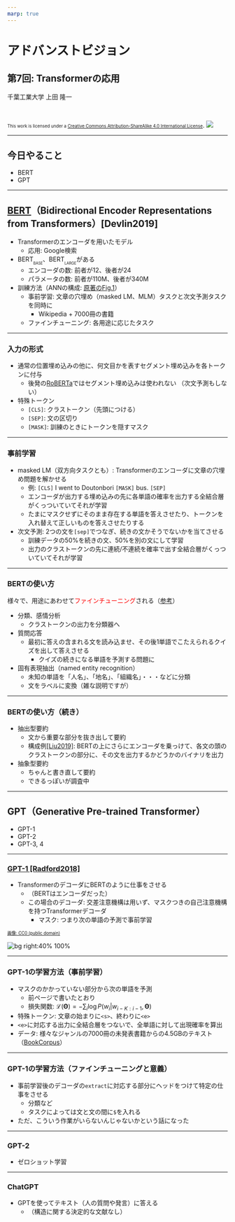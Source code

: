 ```yaml
---
marp: true
---
```


<!-- footer: "アドバンストビジョン第7回" -->

# アドバンストビジョン

## 第7回: Transformerの応用

千葉工業大学 上田 隆一

<br />

<span style="font-size:70%">This work is licensed under a </span>[<span style="font-size:70%">Creative Commons Attribution-ShareAlike 4.0 International License</span>](https://creativecommons.org/licenses/by-sa/4.0/).
![](https://i.creativecommons.org/l/by-sa/4.0/88x31.png)

---

<!-- paginate: true -->

## 今日やること

- BERT
- GPT

---

## [BERT](https://aclanthology.org/N19-1423/)（Bidirectional Encoder Representations from Transformers）[Devlin2019]

- Transformerのエンコーダを用いたモデル
    - 応用: Google検索
- BERT<span style="font-size:60%;vertical-align:-5pt">BASE</span>、BERT<span style="font-size:60%;vertical-align:-5pt">LARGE</span>がある
    - エンコーダの数: 前者が12、後者が24
    - パラメータの数: 前者が110M、後者が340M
- 訓練方法（ANNの構成: [原著のFig.1](https://aclanthology.org/N19-1423.pdf)）
    - 事前学習: 文章の穴埋め（masked LM、MLM）タスクと次文予測タスクを同時に
        - Wikipedia + 7000冊の書籍
    - ファインチューニング: 各用途に応じたタスク

---

### 入力の形式

- 通常の位置埋め込みの他に、何文目かを表すセグメント埋め込みを各トークンに付与
    - 後発の[RoBERTa](https://arxiv.org/abs/1907.11692)ではセグメント埋め込みは使われない
    （次文予測もしない）
- 特殊トークン
    - `[CLS]`: クラストークン（先頭につける）
    - `[SEP]`: 文の区切り
    - `[MASK]`: 訓練のときにトークンを隠すマスク

---

### 事前学習

- masked LM（双方向タスクとも）: Transformerのエンコーダに文章の穴埋め問題を解かせる
   - 例: `[CLS]` I went to Doutonbori `[MASK]` bus. `[SEP]`
   - エンコーダが出力する埋め込みの先に各単語の確率を出力する全結合層がくっついていてそれが学習
   - たまにマスクせずにそのまま存在する単語を答えさせたり、トークンを入れ替えて正しいものを答えさせたりする
- 次文予測: 2つの文を`[sep]`でつなぎ、続きの文かそうでないかを当てさせる
   - 訓練データの50%を続きの文、50%を別の文にして学習
   - 出力のクラストークンの先に連続/不連続を確率で出す全結合層がくっついていてそれが学習

---

### BERTの使い方

様々で、用途にあわせて<span style="color:red">ファインチューニング</span>される（[参考](https://wandb.ai/mukilan/BERT_Sentiment_Analysis/reports/An-Introduction-to-BERT-And-How-To-Use-It--VmlldzoyNTIyOTA1)）
- 分類、感情分析
    - クラストークンの出力を分類器へ
- 質問応答
    - 最初に答えの含まれる文を読み込ませ、その後1単語でこたえられるクイズを出して答えさせる
        - クイズの続きになる単語を予測する問題に
- 固有表現抽出（named entity recognition）
    - 未知の単語を「人名」、「地名」、「組織名」・・・などに分類
    - 文をラベルに変換（雑な説明ですが）

---

### BERTの使い方（続き）

- 抽出型要約
    - 文から重要な部分を抜き出して要約
    - 構成例[[Liu2019]](https://aclanthology.org/D19-1387.pdf): BERTの上にさらにエンコーダを乗っけて、各文の頭のクラストークンの部分に、その文を出力するかどうかのバイナリを出力
- 抽象型要約
    - ちゃんと書き直して要約
    - できるっぽいが調査中

---

## GPT（Generative Pre-trained Transformer）

- GPT-1
- GPT-2
- GPT-3, 4

---

### [GPT-1 [Radford2018]](https://cdn.openai.com/research-covers/language-unsupervised/language_understanding_paper.pdf)

- TransformerのデコーダにBERTのように仕事をさせる
    - （BERTはエンコーダだった）
    - この場合のデコーダ: 交差注意機構は用いず、マスクつきの自己注意機構を持つTransformerデコーダ
        - マスク: つまり次の単語の予測で事前学習

[<span style="font-size:70%">画像: CC0 (public domain)</span>](https://commons.wikimedia.org/wiki/File:Full_GPT_architecture.svg)


![bg right:40% 100%](https://upload.wikimedia.org/wikipedia/commons/5/51/Full_GPT_architecture.svg)

---

### GPT-1の学習方法（事前学習）

- マスクのかかっていない部分から次の単語を予測
    - 前ページで書いたとおり
    - 損失関数: $\mathcal{L}(\boldsymbol{\Theta}) = -\sum_i \log P(w_i | w_{{i-K}:{i-1}}, \boldsymbol{\Theta})$
- 特殊トークン: 文章の始まりに`<s>`、終わりに`<e>`
- `<e>`に対応する出力に全結合層をつないで、全単語に対して出現確率を算出
- データ: 様々なジャンルの7000冊の未発表書籍からの4.5GBのテキスト（[BookCorpus](https://github.com/soskek/bookcorpus)）

---

### GPT-1の学習方法（ファインチューニングと意義）

- 事前学習後のデコーダの`extract`に対応する部分にヘッドをつけて特定の仕事をさせる
    - 分類など
    - タスクによっては文と文の間に`$`を入れる
- ただ、こういう作業がいらないんじゃないかという話になった


---

### GPT-2

- ゼロショット学習



---

### ChatGPT

- GPTを使ってテキスト（人の質問や発言）に答える
    - （構造に関する決定的な文献なし）


